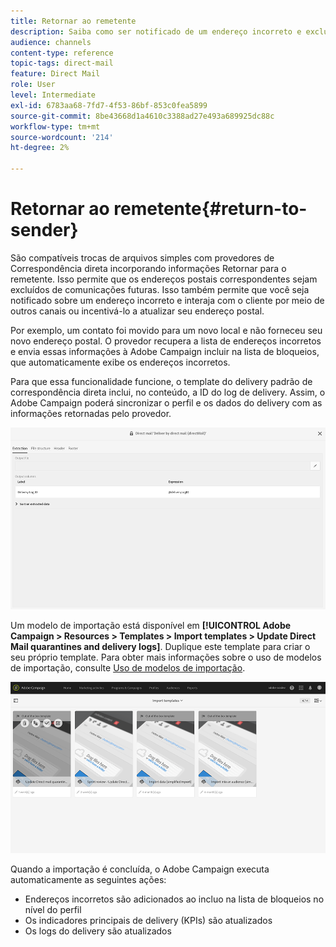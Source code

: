 ```yaml
---
title: Retornar ao remetente
description: Saiba como ser notificado de um endereço incorreto e excluí-lo de comunicações futuras.
audience: channels
content-type: reference
topic-tags: direct-mail
feature: Direct Mail
role: User
level: Intermediate
exl-id: 6783aa68-7fd7-4f53-86bf-853c0fea5899
source-git-commit: 8be43668d1a4610c3388ad27e493a689925dc88c
workflow-type: tm+mt
source-wordcount: '214'
ht-degree: 2%

---
```


# Retornar ao remetente{#return-to-sender}

São compatíveis trocas de arquivos simples com provedores de Correspondência direta incorporando informações Retornar para o remetente. Isso permite que os endereços postais correspondentes sejam excluídos de comunicações futuras. Isso também permite que você seja notificado sobre um endereço incorreto e interaja com o cliente por meio de outros canais ou incentivá-lo a atualizar seu endereço postal.

Por exemplo, um contato foi movido para um novo local e não forneceu seu novo endereço postal. O provedor recupera a lista de endereços incorretos e envia essas informações à Adobe Campaign incluir na lista de bloqueios, que automaticamente exibe os endereços incorretos.

Para que essa funcionalidade funcione, o template do delivery padrão de correspondência direta inclui, no conteúdo, a ID do log de delivery. Assim, o Adobe Campaign poderá sincronizar o perfil e os dados do delivery com as informações retornadas pelo provedor.

![](assets/direct_mail_return_sender_1.png)

Um modelo de importação está disponível em **[!UICONTROL Adobe Campaign > Resources > Templates > Import templates > Update Direct Mail quarantines and delivery logs]**. Duplique este template para criar o seu próprio template. Para obter mais informações sobre o uso de modelos de importação, consulte [Uso de modelos de importação](../../automating/using/importing-data-with-import-templates.md#setting-up-import-templates).

![](assets/direct_mail_return_sender_2.png)

Quando a importação é concluída, o Adobe Campaign executa automaticamente as seguintes ações:

* Endereços incorretos são adicionados ao incluo na lista de bloqueios no nível do perfil
* Os indicadores principais de delivery (KPIs) são atualizados
* Os logs do delivery são atualizados
